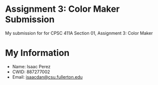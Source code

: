 # Assignment 3: Color Maker Submission

My submission for for CPSC 411A Section 01, Assignment 3: Color Maker

# My Information

* Name: Isaac Perez
* CWID: 887277002
* Email: isaacdan@csu.fullerton.edu

